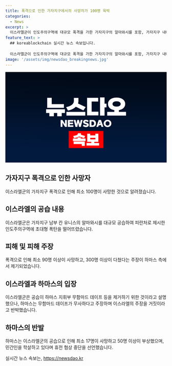 ```yaml
---
title: 폭격으로 인한 가자지구에서의 사망자가 100명 육박
categories:
  - News
excerpt: >
  이스라엘군이 인도주의구역에 대규모 폭격을 가한 가자지구의 알마와시를 포함, 가자지구 내에서 총 100명에 육박하는 사망자가 발생했습니다. 이스라엘군은 이 공습을 하마스 지휘부 멤버들을 제거하기 위한 것으로 설명했으며, 이에 대해 하마스는 무인책임한 폭격이라고 주장했습니다. 이스라엘과 하마스 간의 갈등은 계속되고 있으며, 이로 인해 민간인들의 희생이 커지고 있습니다.
feature_text: >
  ## koreablockchain 실시간 뉴스 속보입니다.

  이스라엘군이 인도주의구역에 대규모 폭격을 가한 가자지구의 알마와시를 포함, 가자지구 내에서 총 100명에 육박하는 사망자가 발생했습니다. 이스라엘군은 이 공습을 하마스 지휘부 멤버들을 제거하기 위한 것으로 설명했으며, 이에 대해 하마스는 무인책임한 폭격이라고 주장했습니다. 이스라엘과 하마스 간의 갈등은 계속되고 있으며, 이로 인해 민간인들의 희생이 커지고 있습니다.
image: '/assets/img/newsdao_breakingnews.jpg'
---
```


<p><img src="/assets/img/newsdao_breakingnews.jpg" alt="koreablockchain 속보" /></p>

<h2 data-ke-size="size26">가자지구 폭격으로 인한 사망자</h2>

<p data-ke-size="size16">이스라엘군의 가자지구 폭격으로 인해 최소 100명이 사망한 것으로 알려졌습니다.</p>

<h2 data-ke-size="size26">이스라엘의 공습 내용</h2>

<p data-ke-size="size16">이스라엘군은 가자지구 남부 칸 유니스의 알마와시를 대규모 공습하여 피란처로 제시한 인도주의구역에 초대형 폭탄을 떨어뜨렸습니다.</p>

<h2 data-ke-size="size26">피해 및 피해 주장</h2>

<p data-ke-size="size16">폭격으로 인해 최소 90명 이상이 사망하고, 300명 이상이 다쳤다는 주장이 하마스 측에서 제기되었습니다.</p>

<h2 data-ke-size="size26">이스라엘과 하마스의 입장</h2>

<p data-ke-size="size16">이스라엘군은 공습이 하마스 지휘부 무함마드 데이프 등을 제거하기 위한 것이라고 설명했으나, 하마스는 무함마드 데이프가 무사하다고 주장하며 이스라엘의 주장을 거짓이라고 반박했습니다.</p>

<h2 data-ke-size="size26">하마스의 반발</h2>

<p data-ke-size="size16">하마스는 이스라엘군의 공습으로 인해 최소 17명이 사망하고 50명 이상이 부상했으며, 민간인을 학살하고 있다며 휴전 협상 중단을 선언했습니다.</p>
실시간 뉴스 속보는, <a href="https://newsdao.kr" rel="dofollow">https://newsdao.kr</a>


